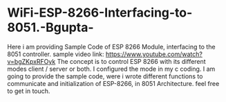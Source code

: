 # WiFi-ESP-8266-Interfacing-to-8051.-Bgupta-
Here i am providing Sample Code of ESP 8266 Module, interfacing to the 8051 controller.  sample video link: https://www.youtube.com/watch?v=bgZKpxRFOyk  The concept is to control ESP 8266 with its different modes client / server or both. I configured the mode in my c coding.   I am going to provide the sample code, were i wrote different functions to communicate and initialization of ESP-8266, in 8051 Architecture.  feel free to get in touch.
